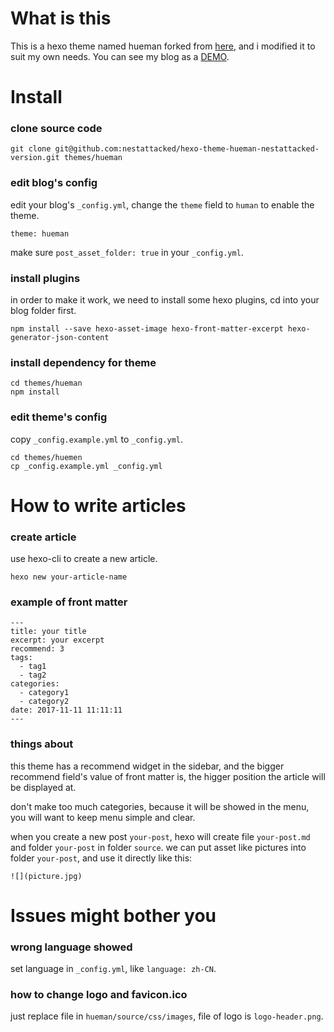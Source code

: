 # What is this

This is a hexo theme named hueman forked from [here](https://github.com/ppoffice/hexo-theme-hueman), and i modified it to suit my own needs. You can see my blog as a [DEMO](https://www.nestattacked.com).

# Install

### clone source code

```
git clone git@github.com:nestattacked/hexo-theme-hueman-nestattacked-version.git themes/hueman
```

### edit blog's config

edit your blog's `_config.yml`, change the `theme` field to `human` to enable the theme.

```
theme: hueman
```

make sure `post_asset_folder: true` in your `_config.yml`.

### install plugins

in order to make it work, we need to install some hexo plugins, cd into your blog folder first.

```
npm install --save hexo-asset-image hexo-front-matter-excerpt hexo-generator-json-content
```

### install dependency for theme

```
cd themes/hueman
npm install
```

### edit theme's config

copy `_config.example.yml` to `_config.yml`.

```
cd themes/huemen
cp _config.example.yml _config.yml
```

# How to write articles

### create article

use hexo-cli to create a new article.

```
hexo new your-article-name
```

### example of front matter

```
---
title: your title
excerpt: your excerpt
recommend: 3
tags:
  - tag1
  - tag2
categories:
  - category1
  - category2
date: 2017-11-11 11:11:11
---
```

### things about

this theme has a recommend widget in the sidebar, and the bigger recommend field's value of front matter is, the higger position the article will be displayed at.

don't make too much categories, because it will be showed in the menu, you will want to keep menu simple and clear.

when you create a new post `your-post`, hexo will create file `your-post.md` and folder `your-post` in folder `source`. we can put asset like pictures into folder `your-post`, and use it directly like this:

```
![](picture.jpg)
```

# Issues might bother you

### wrong language showed

set language in `_config.yml`, like `language: zh-CN`.

### how to change logo and favicon.ico

just replace file in `hueman/source/css/images`, file of logo is `logo-header.png`.
